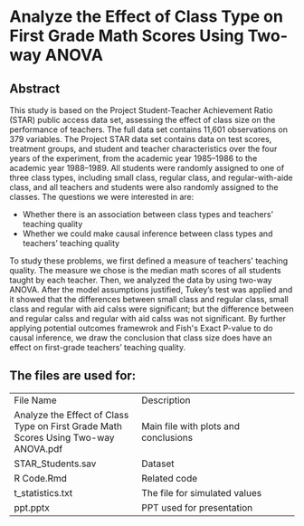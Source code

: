 # Analyze the Effect of Class Type on First Grade Math Scores Using Two-way ANOVA

## Abstract

This study is based on the Project Student-Teacher Achievement Ratio (STAR) public access data set, assessing the effect of class size on the performance of teachers. The full data set contains 11,601 observations on 379 variables. The Project STAR data set contains data on test scores, treatment groups, and student and teacher characteristics over the four years of the experiment, from the academic year 1985–1986 to the academic year 1988–1989. All students were randomly assigned to one of three class types, including small class, regular class, and regular-with-aide class, and all teachers and students were also randomly assigned to the classes. The questions we were interested in are:

* Whether there is an association between class types and teachers’ teaching quality
* Whether we could make causal inference between class types and teachers’ teaching quality

To study these problems, we first defined a measure of teachers' teaching quality. The measure we chose is the median math scores of all students taught by each teacher. Then, we analyzed the data by using two-way ANOVA. After the model assumptions justified, Tukey’s test was applied and it showed that the differences between small class and regular class, small class and regular with aid calss were significant; but the difference between and regular calss and regular with aid calss was not significant. By further applying potential outcomes framewrok and Fish's Exact P-value to do causal inference, we draw the conclusion that class size does have an effect on first-grade teachers’ teaching quality. 

## The files are used for:
<table>
<tr><td width="300px">File Name</td><td width="500px">Description</td></tr>
<tr><td width="300px">Analyze the Effect of Class Type on First Grade Math Scores Using Two-way ANOVA.pdf</td><td width="500px">Main file with plots and conclusions</td></tr>
<tr><td width="300px">STAR_Students.sav</td><td width="500px">Dataset</td></tr>
<tr><td width="300px">R Code.Rmd</td><td width="500px">Related code</td></tr>
<tr><td width="300px">t_statistics.txt</td><td width="500px">The file for simulated values</td></tr>
<tr><td width="300px">ppt.pptx</td><td width="500px">PPT used for presentation</td></tr>
</table>
